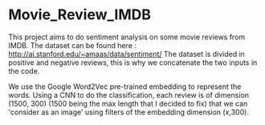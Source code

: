 # Movie_Review_IMDB

This project aims to do sentiment analysis on some movie reviews from IMDB. 
The dataset can be found here : http://ai.stanford.edu/~amaas/data/sentiment/
The dataset is divided in positive and negative reviews, this is why we concatenate the two inputs in the code.

We use the Google Word2Vec pre-trained embedding to represent the words. Using a CNN to do the classification, each review is of dimension (1500, 300) (1500 being the max length that I decided to fix) that we can 'consider as an image' using filters of the embedding dimension (x,300).



